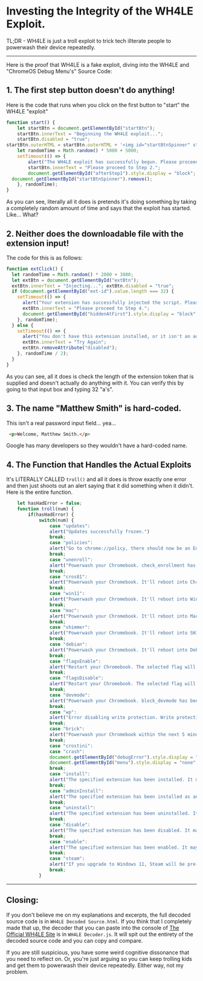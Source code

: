 # Investing the Integrity of the WH4LE Exploit.
TL;DR -  WH4LE is just a troll exploit to trick tech illterate people to powerwash their device repeatedly.
___
Here is the proof that WH4LE is a fake exploit, diving into the WH4LE and "ChromeOS Debug Menu's" Source Code:
## 1. The first step button doesn't do anything!
Here is the code that runs when you click on the first button to "start" the WH4LE "exploit"
```js
function start() {
    let startBtn = document.getElementById("startBtn");
    startBtn.innerText = "Beginning the WH4LE exploit...";
    startBtn.disabled = "true";
startBtn.outerHTML = startBtn.outerHTML + '<img id="startBtnSpinner" style="border:unset;width:20px;height:20px;padding:0;margin:0;transform:translateY(5px);margin-left:2px;" src="loading.gif">'
    let randomTime = Math.random() * 5000 + 5000;
    setTimeout(() => {
        alert("The WH4LE exploit has successfully begun. Please proceed to Step 2.");
        startBtn.innerText = "Please proceed to Step 2.";
        document.getElementById("afterStep1").style.display = "block";
  document.getElementById("startBtnSpinner").remove();
    }, randomTime);
}
```
As you can see, literally all it does is pretends it's doing something by taking a completely random amount of time and says that the exploit has started. Like... What?

## 2. Neither does the downloadable file with the extension input!
The code for this is as follows:
```js
function extClick() {
  let randomTime = Math.random() * 2000 + 3000;
  let extBtn = document.getElementById("extBtn");
  extBtn.innerText = "Injecting..."; extBtn.disabled = "true";
  if (document.getElementById("ext-id").value.length === 32) {
    setTimeout(() => {
      alert("Your extension has successfully injected the script. Please proceed to Step 4.");
      extBtn.innerText = "Please proceed to Step 4.";
      document.getElementById("hiddenAtFirst").style.display = "block";
    }, randomTime);
  } else {
    setTimeout(() => {
      alert("You don't have this extension installed, or it isn't an admin extension.");
      extBtn.innerText = "Try Again";
      extBtn.removeAttribute("disabled");
    }, randomTime / 2);
  }
}
```
As you can see, all it does is check the length of the extension token that is supplied and doesn't actually do anything with it. You can verify this by going to that input box and typing 32 "a's".
## 3. The name "Matthew Smith" is hard-coded.
This isn't a real password input field... yea...
```html
 <p>Welcome, Matthew Smith.</p>
```
Google has many developers so they wouldn't have a hard-coded name.

## 4. The Function that Handles the Actual Exploits
It's LITERALLY CALLED `troll()` and all it does is throw exactly one error and then just shoots out an alert saying that it did something when it didn't. Here is the entire function.
```js
    let hasHadError = false;
    function troll(num) {
        if(hasHadError) {
            switch(num) {
                case "updates":
                alert("Updates successfully frozen.")
                break;
                case "policies":
                alert("Go to chrome://policy, there should now be an Edit button. If not, restart your Chromebook.");
                break;
                case "unenroll":
                alert("Powerwash your Chromebook. check_enrollment has been set to 0. All user data will be saved.");
                break;
                case "cros81":
                alert("Powerwash your Chromebook. It'll reboot into ChromeOS v81. All user data will be saved.");
                break;
                case "win11":
                alert("Powerwash your Chromebook. It'll reboot into Windows 11. All user data will be saved.");
                break;
                case "mac":
                alert("Powerwash your Chromebook. It'll reboot into MacOS. All user data will be saved.");
                break;
                case "shimmer":
                alert("Powerwash your Chromebook. It'll reboot into SH1MMER. All user data will be saved.");
                break;
                case "debian":
                alert("Powerwash your Chromebook. It'll reboot into Debian. All user data will be saved.");
                break;
                case "flagsEnable":
                alert("Restart your Chromebook. The selected flag will be applied.");
                break;
                case "flagsDisable":
                alert("Restart your Chromebook. The selected flag will be disabled.");
                break;
                case "devmode":
                alert("Powerwash your Chromebook. block_devmode has been set to 0. All user data will be saved.");
                break;
                case "wp":
                alert("Error disabling write protection. Write protection has been enabled indefinitely.");
                break;
                case "brick":
                alert("Powerwash your Chromebook within the next 5 minutes. It'll be soft-bricked. All user data will not be saved.");
                break;
                case "crostini":
                case "crash":
                document.getElementById("debugError").style.display = "block";
                document.getElementById("menu").style.display = "none";
                break;
                case "install":
                alert("The specified extension has been installed. It may not show up, but it should within the hour.");
                break;
                case "adminInstall":
                alert("The specified extension has been installed as an admin extension. It may not show up, but it should within the hour.");
                break;
                case "uninstall":
                alert("The specified extension has been uninstalled. It may still show up, but it should disappear within the hour.");
                break;
                case "disable":
                alert("The specified extension has been disabled. It may still show as enabled, but it should show as disabled within the hour.");
                break;
                case "enable":
                alert("The specified extension has been enabled. It may still show as disabled, but it should show as enabled within the hour.");
                break;
                case "steam":
                alert("If you upgrade to Windows 11, Steam will be pre-installed.");
                break;
            }
```
___
## Closing:
If you don't believe me on my explanations and excerpts, the full decoded source code is in `WH4LE Decoded Source.html`. If you think that I completely made that up, the decoder that you can paste into the console of [The Official WH4LE Site](https://whale.mom) is in `WH4LE Decoder.js`. It will spit out the entirety of the decoded source code and you can copy and compare.

If you are still suspicious, you have some weird cognitive dissonance that you need to reflect on. Or, you're just arguing so you can keep trolling kids and get them to powerwash their device repeatedly. Either way, not my problem.
